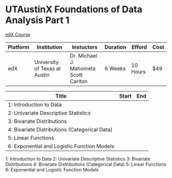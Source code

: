 # UTAustinX Foundations of Data Analysis Part 1

[edX Course](https://courses.edx.org/courses/course-v1:UTAustinX+UT.7.11x+2T2017/course/)

| Platform | Institution | Instuctors | Duration | Efford | Cost |
|----------|-------------|------------|----------|--------|------|
| edX | University of Texas at Austin | Dr. Michael J. Mahometa <br> Scott Carlton | 6 Weeks | 10 Hours | $49 | 

| Title | Start | End |
|-------|-------|-----|
| 1: Introduction to Data | | 
| 2: Univariate Descriptive Statistics | |
| 3: Bivariate Distributions | |
| 4: Bivariate Distributions (Categorical Data) | |
| 5: Linear Functions | |
| 6: Exponential and Logistic Function Models | |

1: Introduction to Data 
2: Univariate Descriptive Statistics
3: Bivariate Distributions
4: Bivariate Distributions (Categorical Data)
5: Linear Functions
6: Exponential and Logistic Function Models
